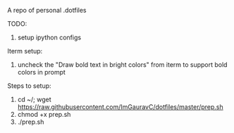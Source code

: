 A repo of personal .dotfiles

TODO:
  1. setup ipython configs

Iterm setup:
  1. uncheck the "Draw bold text in bright colors" from iterm to support bold colors in prompt

Steps to setup:
  1. cd ~/; wget https://raw.githubusercontent.com/ImGauravC/dotfiles/master/prep.sh
  2. chmod +x prep.sh
  3. ./prep.sh

